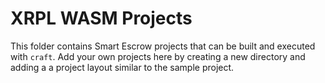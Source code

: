 # XRPL WASM Projects

This folder contains Smart Escrow projects that can be built and executed with `craft`. Add your own projects here by
creating a new directory and adding a a project layout similar to the sample project.